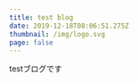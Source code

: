 ```yaml
---
title: test blog
date: 2019-12-18T08:06:51.275Z
thumbnail: /img/logo.svg
page: false
---
```

testブログです
